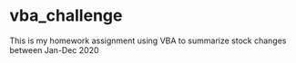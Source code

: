 # vba_challenge
This is my homework assignment using VBA to summarize stock changes between Jan-Dec 2020
